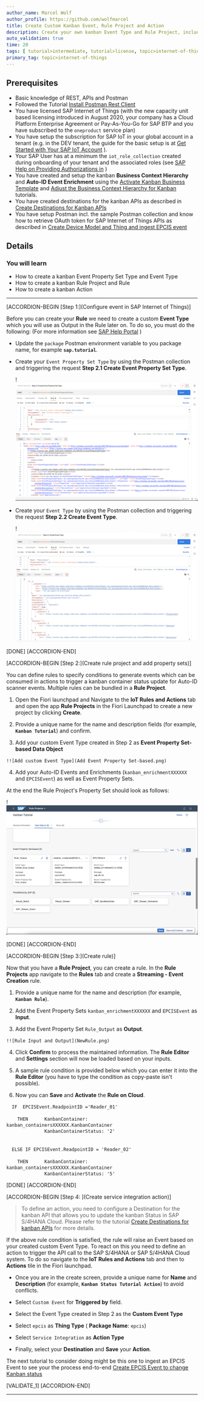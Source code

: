 ```yaml
---
author_name: Marcel Wolf
author_profile: https://github.com/wolfmarcel
title: Create Custom Kanban Event, Rule Project and Action
description: Create your own kanban Event Type and Rule Project, including Rule and Action that will allow you to process Auto-ID events and trigger kanban status updates.
auto_validation: true
time: 20
tags: [ tutorial>intermediate, tutorial>license, topic>internet-of-things, products>sap-internet-of-things, products>sap-business-technology-platform]
primary_tag: topic>internet-of-things
---
```


## Prerequisites
- Basic knowledge of REST, APIs and Postman
- Followed the Tutorial [Install Postman Rest Client](api-tools-postman-install)
- You have licensed SAP Internet of Things (with the new capacity unit based licensing introduced in August 2020, your company has a Cloud Platform Enterprise Agreement or Pay-As-You-Go for SAP BTP and you have subscribed to the `oneproduct` service plan)
 - You have setup the subscription for SAP IoT in your global account in a tenant (e.g. in the DEV tenant, the guide for the basic setup is at [Get Started with Your SAP IoT Account](https://help.sap.com/viewer/195126f4601945cba0886cbbcbf3d364/latest/en-US/bfe6a46a13d14222949072bf330ff2f4.html) ).
 - Your SAP User has at a minimum the `iot_role_collection` created during onboarding of your tenant and the associated roles (see [SAP Help on Providing Authorizations in](https://help.sap.com/viewer/195126f4601945cba0886cbbcbf3d364/latest/en-US/2810dd61e0a8446d839c936f341ec46d.html ) )
- You have created and setup the kanban **Business Context Hierarchy** and **Auto-ID Event Enrichment** using the [Activate Kanban Business Template](iot-autoid-kanban-bt) and [Adjust the Business Context Hierarchy for Kanban](iot-autoid-kanban-dls) tutorials.
- You have created destinations for the kanban APIs as described in [Create Destinations for Kanban APIs](iot-autoid-kanban-destination)
- You have setup Postman incl. the sample Postman collection and know how to retrieve OAuth token for SAP Internet of Things APIs as described in [Create Device Model and Thing and ingest EPCIS event](iot-autoid-device)


## Details
### You will learn
  - How to create a kanban Event Property Set Type and Event Type
  - How to create a kanban Rule Project and Rule
  - How to create a kanban Action


---

[ACCORDION-BEGIN [Step 1:](Configure event in SAP Internet of Things)]

Before you can create your **Rule** we need to create a custom **Event Type** which you will use as Output in the Rule later on. To do so, you must do the following: (For more information see [SAP Help Portal](https://help.sap.com/viewer/fffd6ca18e374c2e80688dab5c31527f/latest/en-US/f6fd1c9194d64286967e2446376b254c.html) )

  - Update the `package` Postman environment variable to you package name, for example **`sap.tutorial`**.

  - Create your `Event Property Set Type` by using the Postman collection and triggering the request **Step 2.1 Create Event Property Set Type**.

    !![Created Event Property Set Type](EventPST.png)

  - Create your `Event Type` by using the Postman collection and triggering the request **Step 2.2 Create Event Type**.

    !![Created Event Type](EventType.png)

[DONE]
[ACCORDION-END]

[ACCORDION-BEGIN [Step 2:](Create rule project and add property sets)]

You can define rules to specify conditions to generate events which can be consumed in actions to trigger a kanban container status update for Auto-ID scanner events. Multiple rules can be bundled in a **Rule Project**.


1.    Open the Fiori launchpad and Navigate to the **IoT Rules and Actions** tab and open the app **Rule Projects** in the Fiori Launchpad to create a new project by clicking **Create**.

2.    Provide a unique name for the name and description fields (for example, **`Kanban Tutorial`**) and confirm.

3.    Add your custom Event Type created in Step 2 as **Event Property Set-based Data Object**

    !![Add custom Event Type](Add Event Property Set-based.png)

4.    Add your Auto-ID Events and Enrichments (`kanban_enrichmentXXXXXX` and `EPCISEvent`) as well as Event Property Sets.

At the end the Rule Project's Property Set should look as follows:

!![Rule Project's Property Set](RuleProject.png)

[DONE]
[ACCORDION-END]

[ACCORDION-BEGIN [Step 3:](Create rule)]

Now that you have a **Rule Project**, you can create a rule. In the **Rule Projects** app navigate to the **Rules** tab and create a **Streaming - Event Creation** rule.


  1.    Provide a unique name for the name and description (for example, **`Kanban Rule`**).

  2.    Add the Event Property Sets `kanban_enrichmentXXXXXX` and `EPCISEvent` as **Input**.

  3.    Add the Event Property Set `Rule_Output` as **Output**.

    !![Rule Input and Output](NewRule.png)

  4.    Click **Confirm** to process the maintained information. The **Rule Editor** and **Settings** section will now be loaded based on your inputs.

  5.    A sample rule condition is provided below which you can enter it into the **Rule Editor** (you have to type the condition as copy-paste isn't possible).

  6.    Now you can **Save** and **Activate** the **Rule on Cloud**.

```
  IF  EPCISEvent.ReadpointID ='Reader_01'

    THEN      KanbanContainer:       kanban_containersXXXXXX.KanbanContainer
              KanbanContainerStatus: '2'


  ELSE IF EPCISEvent.ReadpointID = 'Reader_02'

    THEN      KanbanContainer:       kanban_containersXXXXXX.KanbanContainer
              KanbanContainerStatus: '5'

```

[DONE]
[ACCORDION-END]

[ACCORDION-BEGIN [Step 4: ](Create service integration action)]

>To define an action, you need to configure a Destination for the kanban API that allows you to update the kanban Status in SAP S/4HANA Cloud. Please refer to the tutorial [Create Destinations for kanban APIs](iot-autoid-kanban-destination) for more details.


If the above rule condition is satisfied, the rule will raise an Event based on your created custom Event Type. To react on this you need to define an action to trigger the API call to the SAP S/4HANA or SAP S/4HANA Cloud system. To do so navigate to the **IoT Rules and Actions** tab and then to **Actions** tile in the Fiori launchpad.

- Once you are in the create screen, provide a unique name for **Name** and **Description** (for example, **`Kanban Status Tutorial Action`**) to avoid conflicts.

- Select `Custom Event` for **Triggered by** field.

- Select the Event Type created in Step 2 as the **Custom Event Type**

- Select `epcis` as **Thing Type** ( **Package Name**: `epcis`)

- Select `Service Integration` as **Action Type**

- Finally, select your **Destination** and **Save** your **Action**.

The next tutorial to consider doing might be this one to ingest an EPCIS Event to see your the process end-to-end [Create EPCIS Event to change Kanban status](iot-autoid-kanban-create-event)

[VALIDATE_1]
[ACCORDION-END]

---

